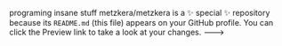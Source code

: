 programing insane stuff
metzkera/metzkera is a ✨ special ✨ repository because its `README.md` (this file) appears on your GitHub profile.
You can click the Preview link to take a look at your changes.
--->
